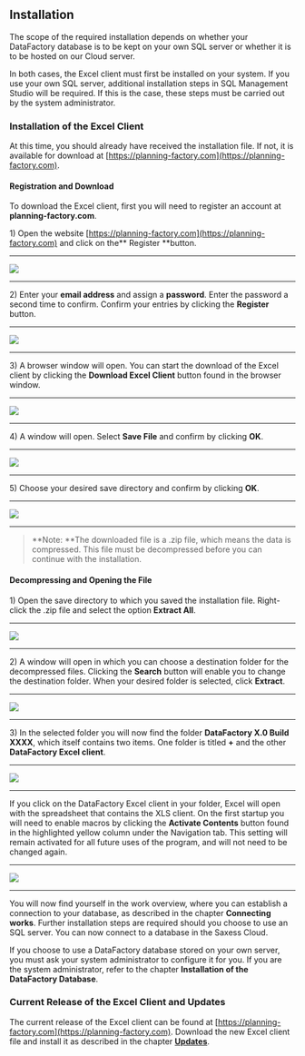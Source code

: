 ## Installation

The scope of the required installation depends on whether your DataFactory database is to be kept on your own SQL server or whether it is to be hosted on our Cloud server.

In both cases, the Excel client must first be installed on your system. If you use your own SQL server, additional installation steps in SQL Management Studio will be required. If this is the case, these steps must be carried out by the system administrator.

### Installation of the Excel Client

At this time, you should already have received the installation file. If not, it is available for download at [https://planning-factory.com](https://planning-factory.com).

#### Registration and Download

To download the Excel client, first you will need to register an account at **planning-factory.com**.

1\) Open the website [https://planning-factory.com](https://planning-factory.com) and click on the** Register **button.

---

![](/assets/iu1.png)

---

2\) Enter your **email address** and assign a **password**. Enter the password a second time to confirm. Confirm your entries by clicking the **Register** button.

---

![](/assets/iu2.png)

---

3\) A browser window will open. You can start the download of the Excel client by clicking the **Download Excel Client** button found in the browser window.

---

![](/assets/iu3.png)

---

4\) A window will open. Select **Save File** and confirm by clicking **OK**.

---

![](/assets/iu4.png)

---

5\) Choose your desired save directory and confirm by clicking **OK**.

---

![](/assets/iu5.png)

---

> **Note: **The downloaded file is a .zip file, which means the data is compressed. This file must be decompressed before you can continue with the installation.

#### Decompressing and Opening the File

1\) Open the save directory to which you saved the installation file. Right-click the .zip file and select the option **Extract All**.

---

![](/assets/iu6.png)

---

2\) A window will open in which you can choose a destination folder for the decompressed files. Clicking the **Search** button will enable you to change the destination folder. When your desired folder is selected, click **Extract**.

---

![](/assets/iu7.png)

---

3\) In the selected folder you will now find the folder **DataFactory X.0 Build XXXX**, which itself contains two items. One folder is titled **+** and the other **DataFactory Excel client**.

---

![](/assets/iu8.png)

---

If you click on the DataFactory Excel client in your folder, Excel will open with the spreadsheet that contains the XLS client. On the first startup you will need to enable macros by clicking the **Activate Contents** button found in the highlighted yellow column under the Navigation tab. This setting will remain activated for all future uses of the program, and will not need to be changed again.

---

![](/assets/iu9.png)

---

You will now find yourself in the work overview, where you can establish a connection to your database, as described in the chapter **Connecting works**. Further installation steps are required should you choose to use an SQL server. You can now connect to a database in the Saxess Cloud.

If you choose to use a DataFactory database stored on your own server, you must ask your system administrator to configure it for you. If you are the system administrator, refer to the chapter **Installation of the DataFactory Database**.

### Current Release of the Excel Client and Updates

The current release of the Excel client can be found at [https://planning-factory.com](https://planning-factory.com). Download the new Excel client file and install it as described in the chapter [**Updates**](/der-excel-client/updates.md).

